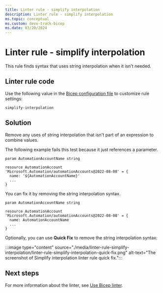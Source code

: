 ```yaml
---
title: Linter rule - simplify interpolation
description: Linter rule - simplify interpolation
ms.topic: conceptual
ms.custom: devx-track-bicep
ms.date: 03/20/2024
---
```


# Linter rule - simplify interpolation

This rule finds syntax that uses string interpolation when it isn't needed.

## Linter rule code

Use the following value in the [Bicep configuration file](bicep-config-linter.md) to customize rule settings:

`simplify-interpolation`

## Solution

Remove any uses of string interpolation that isn't part of an expression to combine values.

The following example fails this test because it just references a parameter.

```bicep
param AutomationAccountName string

resource AutomationAccount 'Microsoft.Automation/automationAccounts@2022-08-08' = {
  name: '${AutomationAccountName}'
  ...
}
```

You can fix it by removing the string interpolation syntax.

```bicep
param AutomationAccountName string

resource AutomationAccount 'Microsoft.Automation/automationAccounts@2022-08-08' = {
  name: AutomationAccountName
  ...
}
```

Optionally, you can use **Quick Fix** to remove the string interpolation syntax:

:::image type="content" source="./media/linter-rule-simplify-interpolation/linter-rule-simplify-interpolation-quick-fix.png" alt-text="The screenshot of Simplify interpolation linter rule quick fix.":::

## Next steps

For more information about the linter, see [Use Bicep linter](./linter.md).
